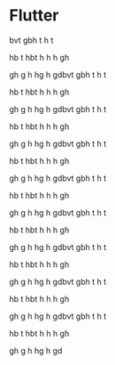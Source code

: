 <div style="
	background-image: url(https://cdn-images-1.medium.com/max/1219/1*TFZQzyVAHLVXI_wNreokGA.png); 
	height: 20em; 
	background-attachment: fixed;
	background-position: top;
  background-repeat: no-repeat;
	background-size: contain">
</div>



# Flutter
bvt
gbh
t
h
t

hb
t
hbt
h
h
h
gh

gh
g
h
hg
h
gdbvt
gbh
t
h
t

hb
t
hbt
h
h
h
gh

gh
g
h
hg
h
gdbvt
gbh
t
h
t

hb
t
hbt
h
h
h
gh

gh
g
h
hg
h
gdbvt
gbh
t
h
t

hb
t
hbt
h
h
h
gh

gh
g
h
hg
h
gdbvt
gbh
t
h
t

hb
t
hbt
h
h
h
gh

gh
g
h
hg
h
gdbvt
gbh
t
h
t

hb
t
hbt
h
h
h
gh

gh
g
h
hg
h
gdbvt
gbh
t
h
t

hb
t
hbt
h
h
h
gh

gh
g
h
hg
h
gdbvt
gbh
t
h
t

hb
t
hbt
h
h
h
gh

gh
g
h
hg
h
gdbvt
gbh
t
h
t

hb
t
hbt
h
h
h
gh

gh
g
h
hg
h
gd
